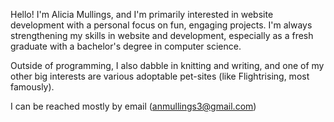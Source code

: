   Hello! I'm Alicia Mullings, and I'm primarily interested in website development with a personal focus on fun, engaging projects. I'm always strengthening my skills in website and development, especially
as a fresh graduate with a bachelor's degree in computer science. 

  Outside of programming, I also dabble in knitting and writing, and one of my other big interests are various adoptable pet-sites (like Flightrising, most famously). 

  I can be reached mostly by email (anmullings3@gmail.com)
